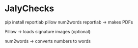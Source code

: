 # JalyChecks
pip install reportlab pillow num2words
reportlab → makes PDFs

Pillow → loads signature images (optional)

num2words → converts numbers to words
